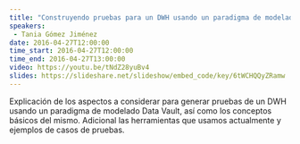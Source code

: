 ```yaml
---
title: "Construyendo pruebas para un DWH usando un paradigma de modelado Data Vault"
speakers:
 - Tania Gómez Jiménez
date: 2016-04-27T12:00:00
time_start: 2016-04-27T12:00:00
time_end: 2016-04-27T13:00:00
video: https://youtu.be/tNdZ28yuBv4
slides: https://slideshare.net/slideshow/embed_code/key/6tWCHQQyZRamw
---
```


Explicación de los aspectos a considerar para generar pruebas de un DWH usando un paradigma de modelado Data Vault, así como los conceptos básicos del mismo.
Adicional las herramientas que usamos actualmente y ejemplos de casos de pruebas.